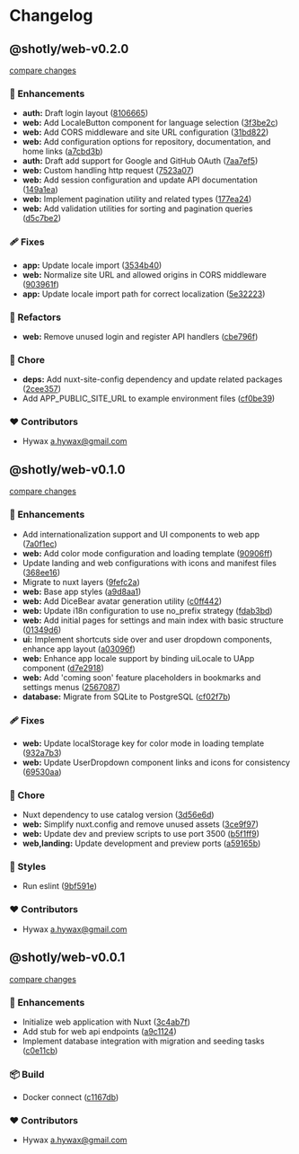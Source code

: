 # Changelog


## @shotly/web-v0.2.0

[compare changes](https://github.com/shotly/shotly/compare/@shotly/web-v0.1.0...@shotly/web-v0.2.0)

### 🚀 Enhancements

- **auth:** Draft login layout ([8106665](https://github.com/shotly/shotly/commit/8106665))
- **web:** Add LocaleButton component for language selection ([3f3be2c](https://github.com/shotly/shotly/commit/3f3be2c))
- **web:** Add CORS middleware and site URL configuration ([31bd822](https://github.com/shotly/shotly/commit/31bd822))
- **web:** Add configuration options for repository, documentation, and home links ([a7cbd3b](https://github.com/shotly/shotly/commit/a7cbd3b))
- **auth:** Draft add support for Google and GitHub OAuth ([7aa7ef5](https://github.com/shotly/shotly/commit/7aa7ef5))
- **web:** Custom handling http request ([7523a07](https://github.com/shotly/shotly/commit/7523a07))
- **web:** Add session configuration and update API documentation ([149a1ea](https://github.com/shotly/shotly/commit/149a1ea))
- **web:** Implement pagination utility and related types ([177ea24](https://github.com/shotly/shotly/commit/177ea24))
- **web:** Add validation utilities for sorting and pagination queries ([d5c7be2](https://github.com/shotly/shotly/commit/d5c7be2))

### 🩹 Fixes

- **app:** Update locale import ([3534b40](https://github.com/shotly/shotly/commit/3534b40))
- **web:** Normalize site URL and allowed origins in CORS middleware ([903961f](https://github.com/shotly/shotly/commit/903961f))
- **app:** Update locale import path for correct localization ([5e32223](https://github.com/shotly/shotly/commit/5e32223))

### 💅 Refactors

- **web:** Remove unused login and register API handlers ([cbe796f](https://github.com/shotly/shotly/commit/cbe796f))

### 🏡 Chore

- **deps:** Add nuxt-site-config dependency and update related packages ([2cee357](https://github.com/shotly/shotly/commit/2cee357))
- Add APP_PUBLIC_SITE_URL to example environment files ([cf0be39](https://github.com/shotly/shotly/commit/cf0be39))

### ❤️ Contributors

- Hywax <a.hywax@gmail.com>

## @shotly/web-v0.1.0

[compare changes](https://github.com/shotly/shotly/compare/@shotly/web-v0.0.1...@shotly/web-v0.1.0)

### 🚀 Enhancements

- Add internationalization support and UI components to web app ([7a0f1ec](https://github.com/shotly/shotly/commit/7a0f1ec))
- **web:** Add color mode configuration and loading template ([90906ff](https://github.com/shotly/shotly/commit/90906ff))
- Update landing and web configurations with icons and manifest files ([368ee16](https://github.com/shotly/shotly/commit/368ee16))
- Migrate to nuxt layers ([9fefc2a](https://github.com/shotly/shotly/commit/9fefc2a))
- **web:** Base app styles ([a9d8aa1](https://github.com/shotly/shotly/commit/a9d8aa1))
- **web:** Add DiceBear avatar generation utility ([c0ff442](https://github.com/shotly/shotly/commit/c0ff442))
- **web:** Update i18n configuration to use no_prefix strategy ([fdab3bd](https://github.com/shotly/shotly/commit/fdab3bd))
- **web:** Add initial pages for settings and main index with basic structure ([01349d6](https://github.com/shotly/shotly/commit/01349d6))
- **ui:** Implement shortcuts side over and user dropdown components, enhance app layout ([a03096f](https://github.com/shotly/shotly/commit/a03096f))
- **web:** Enhance app locale support by binding uiLocale to UApp component ([d7e2918](https://github.com/shotly/shotly/commit/d7e2918))
- **web:** Add 'coming soon' feature placeholders in bookmarks and settings menus ([2567087](https://github.com/shotly/shotly/commit/2567087))
- **database:** Migrate from SQLite to PostgreSQL ([cf02f7b](https://github.com/shotly/shotly/commit/cf02f7b))

### 🩹 Fixes

- **web:** Update localStorage key for color mode in loading template ([932a7b3](https://github.com/shotly/shotly/commit/932a7b3))
- **web:** Update UserDropdown component links and icons for consistency ([69530aa](https://github.com/shotly/shotly/commit/69530aa))

### 🏡 Chore

- Nuxt dependency to use catalog version ([3d56e6d](https://github.com/shotly/shotly/commit/3d56e6d))
- **web:** Simplify nuxt.config and remove unused assets ([3ce9f97](https://github.com/shotly/shotly/commit/3ce9f97))
- **web:** Update dev and preview scripts to use port 3500 ([b5f1ff9](https://github.com/shotly/shotly/commit/b5f1ff9))
- **web,landing:** Update development and preview ports ([a59165b](https://github.com/shotly/shotly/commit/a59165b))

### 🎨 Styles

- Run eslint ([9bf591e](https://github.com/shotly/shotly/commit/9bf591e))

### ❤️ Contributors

- Hywax <a.hywax@gmail.com>

## @shotly/web-v0.0.1

[compare changes](https://github.com/shotly/shotly/compare/main...@shotly/web-v0.0.1)

### 🚀 Enhancements

- Initialize web application with Nuxt ([3c4ab7f](https://github.com/shotly/shotly/commit/3c4ab7f))
- Add stub for web api endpoints ([a9c1124](https://github.com/shotly/shotly/commit/a9c1124))
- Implement database integration with migration and seeding tasks ([c0e11cb](https://github.com/shotly/shotly/commit/c0e11cb))

### 📦 Build

- Docker connect ([c1167db](https://github.com/shotly/shotly/commit/c1167db))

### ❤️ Contributors

- Hywax <a.hywax@gmail.com>

